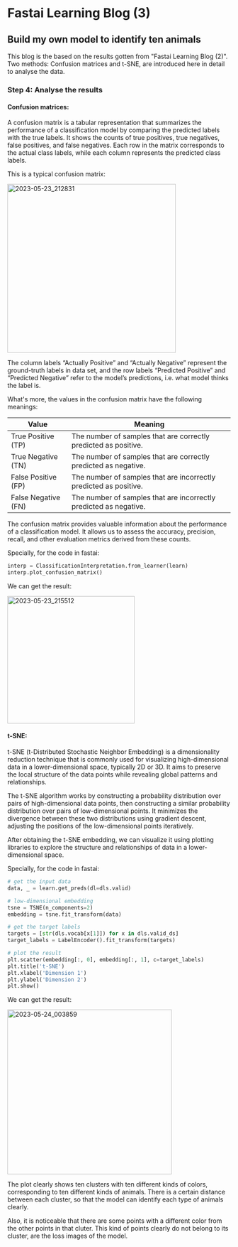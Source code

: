 # Fastai Learning Blog (3)


## Build my own model to identify ten animals

This blog is the based on the results gotten from "Fastai Learning Blog (2)". Two methods: Confusion matrices and t-SNE, are introduced here in detail to analyse the data.

### Step 4: Analyse the results

#### Confusion matrices:
A confusion matrix is a tabular representation that summarizes the performance of a classification model by comparing the predicted labels with the true labels. It shows the counts of true positives, true negatives, false positives, and false negatives. Each row in the matrix corresponds to the actual class labels, while each column represents the predicted class labels.

This is a typical confusion matrix:

<img width="380" alt="2023-05-23_212831" src="https://github.com/HongdaZhou-cloud/HongdaZhou-cloud.github.io/assets/132418400/1dd2bd38-4438-4aa1-90d3-c067fa30d847">

The column labels “Actually Positive” and “Actually Negative” represent the ground-truth labels in data set, and the row labels “Predicted Positive” and “Predicted Negative” refer to the model’s predictions, i.e. what model thinks the label is.

What's more, the values in the confusion matrix have the following meanings:

|Value| Meaning |
|-|-|
|True Positive (TP)| The number of samples that are correctly predicted as positive. |
|True Negative (TN)| The number of samples that are correctly predicted as negative. |
|False Positive (FP)| The number of samples that are incorrectly predicted as positive. |
|False Negative (FN)| The number of samples that are incorrectly predicted as negative. | 

The confusion matrix provides valuable information about the performance of a classification model. It allows us to assess the accuracy, precision, recall, and other evaluation metrics derived from these counts.

Specially, for the code in fastai:

```python
interp = ClassificationInterpretation.from_learner(learn)
interp.plot_confusion_matrix()
```
We can get the result:

<img width="287" alt="2023-05-23_215512" src="https://github.com/HongdaZhou-cloud/HongdaZhou-cloud.github.io/assets/132418400/feeb7c0e-e809-4e63-9905-264898d45e96">

#### t-SNE:
t-SNE (t-Distributed Stochastic Neighbor Embedding) is a dimensionality reduction technique that is commonly used for visualizing high-dimensional data in a lower-dimensional space, typically 2D or 3D. It aims to preserve the local structure of the data points while revealing global patterns and relationships.

The t-SNE algorithm works by constructing a probability distribution over pairs of high-dimensional data points, then constructing a similar probability distribution over pairs of low-dimensional points. It minimizes the divergence between these two distributions using gradient descent, adjusting the positions of the low-dimensional points iteratively.

After obtaining the t-SNE embedding, we can visualize it using plotting libraries to explore the structure and relationships of data in a lower-dimensional space.

Specially, for the code in fastai:

```python
# get the input data
data, _ = learn.get_preds(dl=dls.valid)

# low-dimensional embedding
tsne = TSNE(n_components=2)
embedding = tsne.fit_transform(data)

# get the target labels
targets = [str(dls.vocab[x[1]]) for x in dls.valid_ds]
target_labels = LabelEncoder().fit_transform(targets)

# plot the result
plt.scatter(embedding[:, 0], embedding[:, 1], c=target_labels)
plt.title('t-SNE')
plt.xlabel('Dimension 1')
plt.ylabel('Dimension 2')
plt.show()
```
We can get the result:

<img width="371" alt="2023-05-24_003859" src="https://github.com/HongdaZhou-cloud/HongdaZhou-cloud.github.io/assets/132418400/38d0a6c8-486c-4d8a-bf1a-d8e7302d7874">

The plot clearly shows ten clusters with ten different kinds of colors, corresponding to ten different kinds of animals. There is a certain distance between each cluster, so that the model can identify each type of animals clearly. 

Also, it is noticeable that there are some points with a different color from the other points in that cluter. This kind of points clearly do not belong to its cluster, are the loss images of the model.

